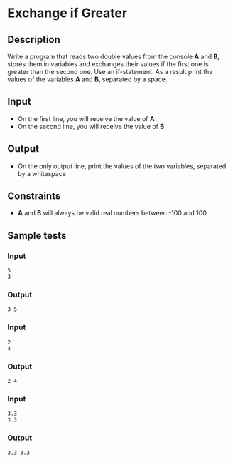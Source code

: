 # Exchange if Greater

## Description

Write a program that reads two double values from the console  **A**  and  **B**, stores them in variables and exchanges their values if the first one is greater than the second one. Use an if-statement. As a result print the values of the variables  **A**  and  **B**, separated by a space.

## Input

-   On the first line, you will receive the value of  **A**
-   On the second line, you will receive the value of  **B**

## Output

-   On the only output line, print the values of the two variables, separated by a whitespace

## Constraints

-   **A**  and  **B**  will always be valid real numbers between -100 and 100

## Sample tests

### Input

```
5
3

```

### Output

```
3 5

```

### Input

```
2
4

```

### Output

```
2 4

```

### Input

```
3.3
3.3

```

### Output

```
3.3 3.3
```